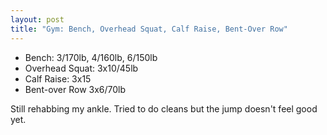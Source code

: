 ```yaml
---
layout: post
title: "Gym: Bench, Overhead Squat, Calf Raise, Bent-Over Row"
---
```


- Bench: 3/170lb,  4/160lb,  6/150lb
- Overhead Squat: 3x10/45lb
- Calf Raise: 3x15
- Bent-over Row 3x6/70lb

Still rehabbing my ankle. Tried to do cleans but the jump doesn&#39;t feel good yet.
